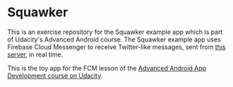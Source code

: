 # Squawker

This is an exercise repository for the Squawker example app which is part of Udacity's Advanced Android course. The Squawker example app uses Firebase Cloud Messenger to receive Twitter-like messages, sent from [this server](https://squawkerfcmserver.udacity.com/), in real time. 

This is the toy app for the FCM lesson of the [Advanced Android App Development course on Udacity](https://www.udacity.com/course/advanced-android-app-development--ud855).